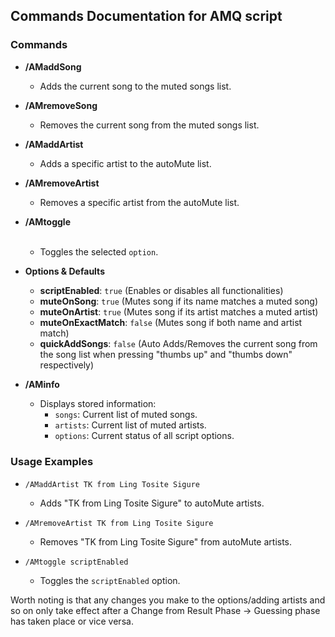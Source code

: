 ## Commands Documentation for AMQ script

### Commands

- **/AMaddSong**
  - Adds the current song to the muted songs list.

- **/AMremoveSong**
  - Removes the current song from the muted songs list.

- **/AMaddArtist <Artist Name>**
  - Adds a specific artist to the autoMute list.

- **/AMremoveArtist <Artist Name>**
  - Removes a specific artist from the autoMute list.

- **/AMtoggle <Option>**
  - Toggles the selected `option`.
- **Options & Defaults**
  - **scriptEnabled**: `true` (Enables or disables all functionalities)
  - **muteOnSong**: `true` (Mutes song if its name matches a muted song)
  - **muteOnArtist**: `true` (Mutes song if its artist matches a muted artist)
  - **muteOnExactMatch**: `false` (Mutes song if both name and artist match)
  - **quickAddSongs**: `false` (Auto Adds/Removes the current song from the song list when pressing "thumbs up" and "thumbs down" respectively)


- **/AMinfo <Info To Show>**
  - Displays stored information:
    - `songs`: Current list of muted songs.
    - `artists`: Current list of muted artists.
    - `options`: Current status of all script options.

### Usage Examples

- `/AMaddArtist TK from Ling Tosite Sigure`
  - Adds "TK from Ling Tosite Sigure" to autoMute artists.

- `/AMremoveArtist TK from Ling Tosite Sigure`
  - Removes "TK from Ling Tosite Sigure" from autoMute artists.

- `/AMtoggle scriptEnabled`
  - Toggles the `scriptEnabled` option.

Worth noting is that any changes you make to the options/adding artists and so on only take effect after a Change from Result Phase -> Guessing phase has taken place or vice versa. 
